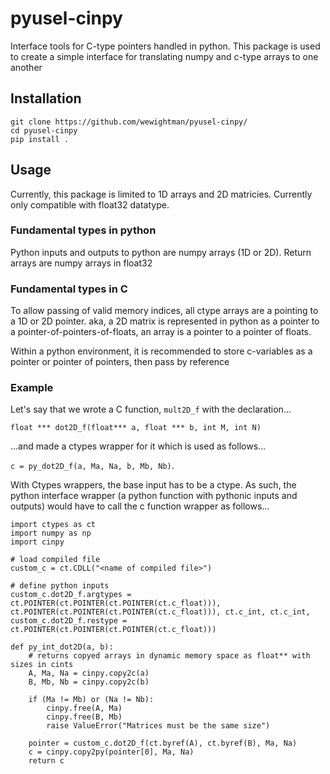# pyusel-cinpy
Interface tools for C-type pointers handled in python. 
This package is used to create a simple interface for translating numpy and c-type arrays to one another

## Installation
```
git clone https://github.com/wewightman/pyusel-cinpy/
cd pyusel-cinpy
pip install .
```
## Usage
Currently, this package is limited to 1D arrays and 2D matricies. 
Currently only compatible with float32 datatype.

### Fundamental types in python
Python inputs and outputs to python are numpy arrays (1D or 2D). Return arrays are numpy arrays in float32

### Fundamental types in C
To allow passing of valid memory indices, all ctype arrays are a pointing to a 1D or 2D pointer.
aka, a 2D matrix is represented in python as a pointer to a pointer-of-pointers-of-floats, an array is  a pointer to a pointer of floats.

Within a python environment, it is recommended to store c-variables as a pointer or pointer of pointers, then pass by reference

### Example
Let's say that we wrote a C function, `mult2D_f` with the declaration...

`float *** dot2D_f(float*** a, float *** b, int M, int N)`

...and made a ctypes wrapper for it which is used as follows...

`c = py_dot2D_f(a, Ma, Na, b, Mb, Nb)`. 
 
With Ctypes wrappers, the base input has to be a ctype. As such, the python interface wrapper (a python function with pythonic inputs and outputs) would have to call the c function wrapper as follows...

```
import ctypes as ct
import numpy as np
import cinpy

# load compiled file
custom_c = ct.CDLL("<name of compiled file>")

# define python inputs
custom_c.dot2D_f.argtypes = ct.POINTER(ct.POINTER(ct.POINTER(ct.c_float))), ct.POINTER(ct.POINTER(ct.POINTER(ct.c_float))), ct.c_int, ct.c_int, 
custom_c.dot2D_f.restype = ct.POINTER(ct.POINTER(ct.POINTER(ct.c_float)))

def py_int_dot2D(a, b):
    # returns copyed arrays in dynamic memory space as float** with sizes in cints
    A, Ma, Na = cinpy.copy2c(a)
    B, Mb, Nb = cinpy.copy2c(b)
    
    if (Ma != Mb) or (Na != Nb):
        cinpy.free(A, Ma)
        cinpy.free(B, Mb)
        raise ValueError("Matrices must be the same size")
    
    pointer = custom_c.dot2D_f(ct.byref(A), ct.byref(B), Ma, Na)
    c = cinpy.copy2py(pointer[0], Ma, Na)
    return c
```
